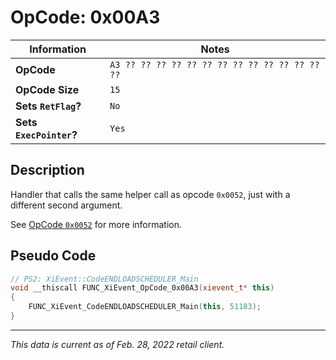 # OpCode: 0x00A3

| Information               | Notes |
|---                        |---    |
| **OpCode**                | `A3 ?? ?? ?? ?? ?? ?? ?? ?? ?? ?? ?? ?? ?? ??` |
| **OpCode Size**           | `15`  |
| **Sets `RetFlag`?**       | `No`  |
| **Sets `ExecPointer`?**   | `Yes` |

## Description

Handler that calls the same helper call as opcode `0x0052`, just with a different second argument.

See [OpCode `0x0052`](OpCodes/0x0052.md) for more information.

## Pseudo Code

```cpp
// PS2: XiEvent::CodeENDLOADSCHEDULER_Main
void __thiscall FUNC_XiEvent_OpCode_0x00A3(xievent_t* this)
{
    FUNC_XiEvent_CodeENDLOADSCHEDULER_Main(this, 51183);
}
```

---

_This data is current as of Feb. 28, 2022 retail client._